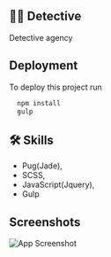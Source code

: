 
## 👮🔎 Detective

Detective agency

## Deployment

To deploy this project run

```bash
  npm install
  gulp
```


## 🛠 Skills
- Pug(Jade),
- SCSS, 
- JavaScript(Jquery), 
- Gulp


## Screenshots

![App Screenshot](https://i.ibb.co/rZ2t2Jk/IAPD-detectiv.jpg)
